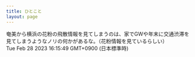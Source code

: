 ```yaml
---
title: ひとこと
layout: page
---
```

<div class="box" dt="1677568549613">
  奄美から横浜の花粉の飛散情報を見てしまうのは、家でGWや年末に交通渋滞を見てしまうようなノリの何かがあるな。（花粉情報を見ているらしい）
  <div class="content is-small">Tue Feb 28 2023 16:15:49 GMT+0900 (日本標準時)</div>
</div>